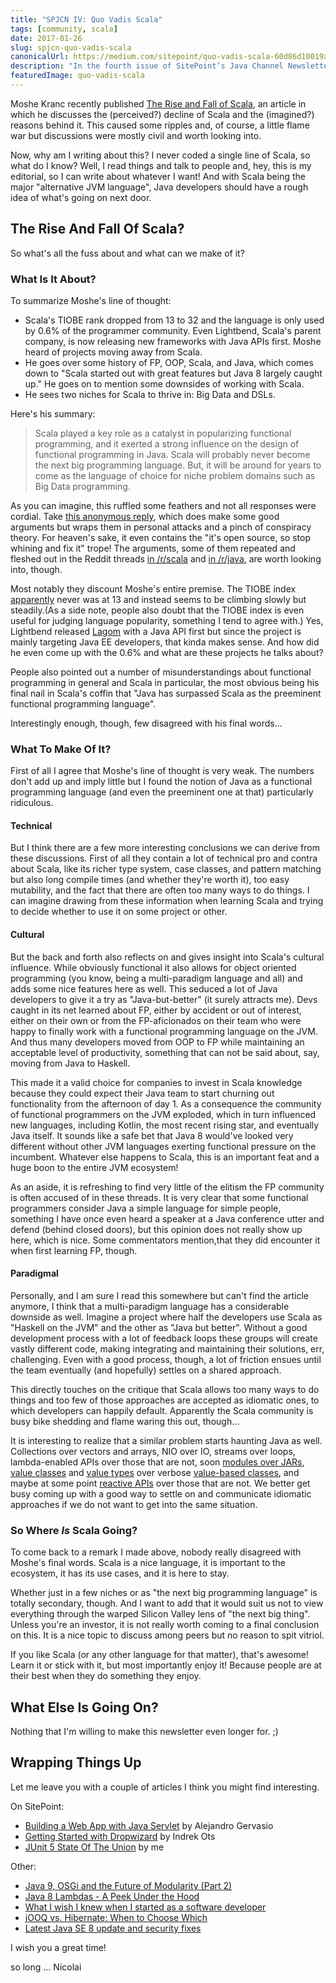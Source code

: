 ```yaml
---
title: "SPJCN IV: Quo Vadis Scala"
tags: [community, scala]
date: 2017-01-26
slug: spjcn-quo-vadis-scala
canonicalUrl: https://medium.com/sitepoint/quo-vadis-scala-60d86d10019a#.rw1qzhb80
description: "In the fourth issue of SitePoint’s Java Channel Newsletter (from October 21st 2016) I summarize the discussion of Scala's presumable demise."
featuredImage: quo-vadis-scala
---
```


Moshe Kranc recently published [The Rise and Fall of Scala](https://dzone.com/articles/the-rise-and-fall-of-scala), an article in which he discusses the (perceived?) decline of Scala and the (imagined?) reasons behind it.
This caused some ripples and, of course, a little flame war but discussions were mostly civil and worth looking into.

Now, why am I writing about this?
I never coded a single line of Scala, so what do I know?
Well, I read things and talk to people and, hey, this is my editorial, so I can write about whatever I want!
And with Scala being the major "alternative JVM language", Java developers should have a rough idea of what's going on next door.

## The Rise And Fall Of Scala?

So what's all the fuss about and what can we make of it?

### What Is It About?

To summarize Moshe's line of thought:

-   Scala's TIOBE rank dropped from 13 to 32 and the language is only used by 0.6% of the programmer community.
Even Lightbend, Scala's parent company, is now releasing new frameworks with Java APIs first.
Moshe heard of projects moving away from Scala.
-   He goes over some history of FP, OOP, Scala, and Java, which comes down to "Scala started out with great features but Java 8 largely caught up." He goes on to mention some downsides of working with Scala.
-   He sees two niches for Scala to thrive in: Big Data and DSLs.

Here's his summary:

> Scala played a key role as a catalyst in popularizing functional programming, and it exerted a strong influence on the design of functional programming in Java.
> Scala will probably never become the next big programming language.
> But, it will be around for years to come as the language of choice for niche problem domains such as Big Data programming.

As you can imagine, this ruffled some feathers and not all responses were cordial.
Take [this anonymous reply](https://gist.github.com/anonymous/5df1f1f6c6b6ebbb4dc67b2bc4da4eae), which does make some good arguments but wraps them in personal attacks and a pinch of conspiracy theory.
For heaven's sake, it even contains the "it's open source, so stop whining and fix it" trope!
The arguments, some of them repeated and fleshed out in the Reddit threads [in /r/scala](https://m.reddit.com/r/scala/comments/565ncn/the_rise_and_fall_of_scala_dzone_java/) and [in /r/java](https://www.reddit.com/r/java/comments/5650fy/the_rise_and_fall_of_scala/), are worth looking into, though.

Most notably they discount Moshe's entire premise.
The TIOBE index [apparently](https://gist.github.com/anonymous/5df1f1f6c6b6ebbb4dc67b2bc4da4eae#gistcomment-1891917) never was at 13 and instead seems to be climbing slowly but steadily.(As a side note, people also doubt that the TIOBE index is even useful for judging language popularity, something I tend to agree with.) Yes, Lightbend released [Lagom](https://www.lightbend.com/lagom) with a Java API first but since the project is mainly targeting Java EE developers, that kinda makes sense.
And how did he even come up with the 0.6% and what are these projects he talks about?

People also pointed out a number of misunderstandings about functional programming in general and Scala in particular, the most obvious being his final nail in Scala's coffin that "Java has surpassed Scala as the preeminent functional programming language".

Interestingly enough, though, few disagreed with his final words...

### What To Make Of It?

First of all I agree that Moshe's line of thought is very weak.
The numbers don't add up and imply little but I found the notion of Java as a functional programming language (and even the preeminent one at that) particularly ridiculous.

#### Technical

But I think there are a few more interesting conclusions we can derive from these discussions.
First of all they contain a lot of technical pro and contra about Scala, like its richer type system, case classes, and pattern matching but also long compile times (and whether they're worth it), too easy mutability, and the fact that there are often too many ways to do things.
I can imagine drawing from these information when learning Scala and trying to decide whether to use it on some project or other.

#### Cultural

But the back and forth also reflects on and gives insight into Scala's cultural influence.
While obviously functional it also allows for object oriented programming (you know, being a multi-paradigm language and all) and adds some nice features here as well.
This seduced a lot of Java developers to give it a try as "Java-but-better" (it surely attracts me).
Devs caught in its net learned about FP, either by accident or out of interest, either on their own or from the FP-aficionados on their team who were happy to finally work with a functional programming language on the JVM.
And thus many developers moved from OOP to FP while maintaining an acceptable level of productivity, something that can not be said about, say, moving from Java to Haskell.

This made it a valid choice for companies to invest in Scala knowledge because they could expect their Java team to start churning out functionality from the afternoon of day 1.
As a consequence the community of functional programmers on the JVM exploded, which in turn influenced new languages, including Kotlin, the most recent rising star, and eventually Java itself.
It sounds like a safe bet that Java 8 would've looked very different without other JVM languages exerting functional pressure on the incumbent.
Whatever else happens to Scala, this is an important feat and a huge boon to the entire JVM ecosystem!

As an aside, it is refreshing to find very little of the elitism the FP community is often accused of in these threads.
It is very clear that some functional programmers consider Java a simple language for simple people, something I have once even heard a speaker at a Java conference utter and defend (behind closed doors), but this opinion does not really show up here, which is nice.
Some commentators mention,that they did encounter it when first learning FP, though.

#### Paradigmal

Personally, and I am sure I read this somewhere but can't find the article anymore, I think that a multi-paradigm language has a considerable downside as well.
Imagine a project where half the developers use Scala as "Haskell on the JVM" and the other as "Java but better".
Without a good development process with a lot of feedback loops these groups will create vastly different code, making integrating and maintaining their solutions, err, challenging.
Even with a good process, though, a lot of friction ensues until the team eventually (and hopefully) settles on a shared approach.

This directly touches on the critique that Scala allows too many ways to do things and too few of those approaches are accepted as idiomatic ones, to which developers can happily default.
Apparently the Scala community is busy bike shedding and flame waring this out, though...

It is interesting to realize that a similar problem starts haunting Java as well.
Collections over vectors and arrays, NIO over IO, streams over loops, lambda-enabled APIs over those that are not, soon [modules over JARs](jigsaw-hands-on-guide), [value classes](https://www.sitepoint.com/javaone-2016-nucleus/#javase) and [value types](http://cr.openjdk.java.net/~jrose/values/values-0.html) over verbose [value-based classes](java-value-based-classes), and maybe at some point [reactive APIs](http://openjdk.java.net/jeps/266) over those that are not.
We better get busy coming up with a good way to settle on and communicate idiomatic approaches if we do not want to get into the same situation.

### So Where *Is* Scala Going?

To come back to a remark I made above, nobody really disagreed with Moshe's final words.
Scala is a nice language, it is important to the ecosystem, it has its use cases, and it is here to stay.

Whether just in a few niches or as "the next big programming language" is totally secondary, though.
And I want to add that it would suit us not to view everything through the warped Silicon Valley lens of "the next big thing".
Unless you're an investor, it is not really worth coming to a final conclusion on this.
It is a nice topic to discuss among peers but no reason to spit vitriol.

If you like Scala (or any other language for that matter), that's awesome!
Learn it or stick with it, but most importantly enjoy it!
Because people are at their best when they do something they enjoy.

## What Else Is Going On?

Nothing that I'm willing to make this newsletter even longer for.
;)

## Wrapping Things Up

Let me leave you with a couple of articles I think you might find interesting.

On SitePoint:

-   [Building a Web App with Java Servlet](https://www.sitepoint.com/tutorial-building-web-app-with-java-servlets/) by Alejandro Gervasio
-   [Getting Started with Dropwizard](https://www.sitepoint.com/tutorial-getting-started-dropwizard/) by Indrek Ots
-   [JUnit 5 State Of The Union](https://www.sitepoint.com/junit-5-state-of-the-union/) by me

Other:

-   [Java 9, OSGi and the Future of Modularity (Part 2)](https://www.infoq.com/articles/java9-osgi-future-modularity-part-2)
-   [Java 8 Lambdas - A Peek Under the Hood](https://www.infoq.com/articles/Java-8-Lambdas-A-Peek-Under-the-Hood)
-   [What I wish I knew when I started as a software developer](https://codurance.com/2016/10/03/what-i-wish-i-knew-earlier/)
-   [jOOQ vs.
Hibernate: When to Choose Which](https://blog.jooq.org/2015/03/24/jooq-vs-hibernate-when-to-choose-which/)
-   [Latest Java SE 8 update and security fixes](https://www.voxxed.com/blog/2016/10/latest-java-se-8-security-fixes/)

I wish you a great time!

so long ... Nicolai
